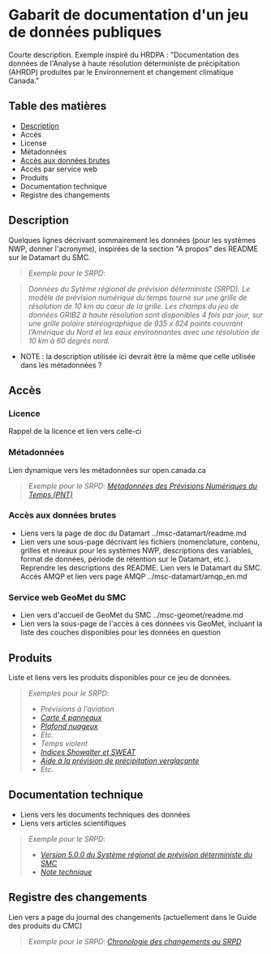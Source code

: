 Gabarit de documentation d'un jeu de données publiques
==========================================================

Courte description. Exemple inspiré du HRDPA : "Documentation des données de l'Analyse à haute résolution déterministe de précipitation (AHRDP) produites par le Environnement et changement climatique Canada."

## Table des matières

* [Description](#Description)
* Accès
 * License
 * Métadonnées
 * [Accès aux données brutes](#acces-aux-donnees-brutes)
 * Accès par service web
* Produits
* Documentation technique
* Registre des changements

## Description

Quelques lignes décrivant sommairement les données (pour les systèmes NWP, donner l'acronyme), inspirées de la section "A propos" des README sur le Datamart du SMC.

> *Exemple pour le SRPD*:

> *Données du Sytème régional de prévision déterministe (SRPD). Le modèle de prévision numérique du temps tourne sur une grille de résolution de 10 km au cœur de la grille. Les champs du jeu de données GRIB2 à haute résolution sont disponibles 4 fois par jour, sur une grille polaire stéréographique de 935 x 824 points couvrant l’Amérique du Nord et les eaux environnantes avec une résolution de 10 km à 60 degrés nord.*

* NOTE : la description utilisée ici devrait être la même que celle utilisée dans les métadonnées ?

## Accès

### Licence

Rappel de la licence et lien vers celle-ci

### Métadonnées

Lien dynamique vers les métadonnées sur open.canada.ca

> *Exemple pour le SRPD*: [*Métadonnées des Prévisions Numériques du Temps (PNT)*](http://donnees-data.intranet.ec.gc.ca/geonetwork/metadata/fre/692e7cc2-e545-45bb-bf7e-e1b725250b7a)

### Accès aux données brutes

* Liens vers la page de doc du Datamart ../msc-datamart/readme.md
* Lien vers une sous-page décrivant les fichiers (nomenclature, contenu, grilles et niveaux pour les systèmes NWP, descriptions des variables, format de données, période de rétention sur le Datamart, etc.). Reprendre les descriptions des README. Lien vers le Datamart du SMC. Accès AMQP et lien vers page AMQP ../msc-datamart/amqp_en.md

### Service web GeoMet du SMC

* Lien vers d'accueil de GeoMet du SMC ../msc-geomet/readme.md
* Lien vers la sous-page de l'accès à ces données vis GeoMet, incluant la liste des couches disponibles pour les données en question


## Produits

Liste et liens vers les produits disponibles pour ce jeu de données.

>*Exemples pour le SRPD*:
>- *Prévisions à l'aviation*
>  - [*Carte 4 panneaux*](http://collaboration.cmc.ec.gc.ca/cmc/cmoi/product_guide/product-pages/difax_reg_prog_aviation-package_avn_f.html)
>  - [*Plafond nuageux*](http://collaboration.cmc.ec.gc.ca/cmc/cmoi/product_guide/product-pages/difax_reg_prog_4-panel-ceilings_avn_f.html)
>  - *Etc.*
>- *Temps violent*
>  - [*Indices Showalter et SWEAT*](http://collaboration.cmc.ec.gc.ca/cmc/cmoi/product_guide/product-pages/difax_reg_prog_showalter-sweat-indices_ssw_f.html)
>  - [*Aide à la prévision de précipitation verglaçante*](http://collaboration.cmc.ec.gc.ca/cmc/cmoi/product_guide/product-pages/difax_reg_prog_low-level-thickness-msl-precip_wsw_f.html)
>  - *Etc.*

## Documentation technique

- Liens vers les documents techniques des données
- Liens vers articles scientifiques

>*Exemple pour le SRPD*:
>- [*Version 5.0.0 du Système régional de prévision déterministe du SMC*](http://collaboration.cmc.ec.gc.ca/cmc/cmoi/product_guide/docs/tech_specifications/tech_specifications_RDPS_f.pdf)
>- [*Note technique*](http://collaboration.cmc.ec.gc.ca/cmc/cmoi/product_guide/docs/lib/technote_rdps-500_20160907_f.pdf)

## Registre des changements

Lien vers a page du journal des changements (actuellement dans le Guide des produits du CMC)

>*Exemple pour le SRPD*: [*Chronologie des changements au SRPD*](http://collaboration.cmc.ec.gc.ca/cmc/cmoi/product_guide/submenus/rdps_f.html#chronologychanges)
